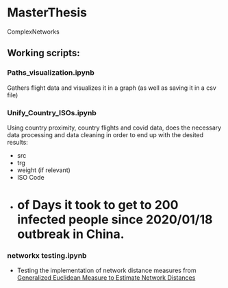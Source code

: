 # MasterThesis
ComplexNetworks

## Working scripts:

### Paths_visualization.ipynb

Gathers flight data and visualizes it in a graph (as well as saving it in a csv file)

### Unify_Country_ISOs.ipynb

Using country proximity, country flights and covid data, does the necessary data processing and data cleaning in order to end up with the desited results:
- src
- trg
- weight (if relevant)
- ISO Code
- # of Days it took to get to 200 infected people since 2020/01/18 outbreak in China. 

### networkx testing.ipynb
- Testing the implementation of network distance measures from [Generalized Euclidean Measure to Estimate Network Distances](http://www.michelecoscia.com/wp-content/uploads/2020/03/FULL-CosciaM1099.pdf)
